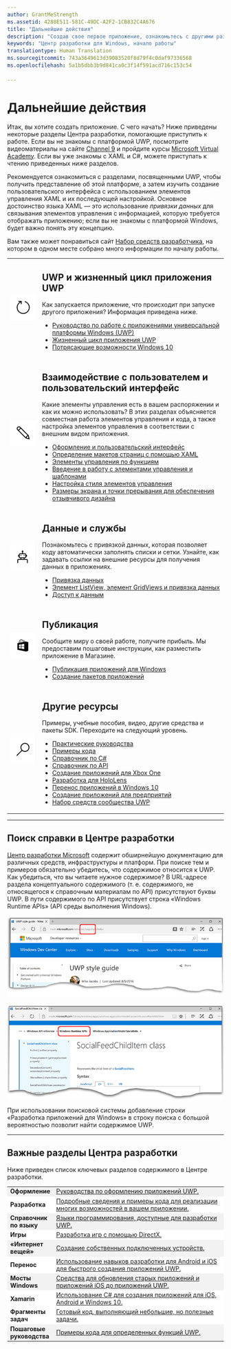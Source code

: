 ```yaml
---
author: GrantMeStrength
ms.assetid: 4288E511-581C-49DC-A2F2-1CB832C4A676
title: "Дальнейшие действия"
description: "Создав свое первое приложение, ознакомьтесь с другими разделами Центра разработки. Здесь представлен обзор содержащихся в нем разделов."
keywords: "Центр разработки для Windows, начало работы"
translationtype: Human Translation
ms.sourcegitcommit: 743a3649613d39083520f8d79f4c0daf97336568
ms.openlocfilehash: 5a1b5dbb3b9d841ca0c3f14f591acd716c153c54

---
```


<link rel="stylesheet" href="https://az835927.vo.msecnd.net/sites/uwp/Resources/css/custom.css">

# Дальнейшие действия

Итак, вы хотите создать приложение. С чего начать? Ниже приведены некоторые разделы Центра разработки, помогающие приступить к работе. Если вы не знакомы с платформой UWP, посмотрите видеоматериалы на сайте <a href="https://channel9.msdn.com/">Channel 9</a> и пройдите курсы <a href="https://www.microsoftvirtualacademy.com">Microsoft Virtual Academy</a>. Если вы уже знакомы с XAML и C#, можете приступать к чтению приведенных ниже разделов.

Рекомендуется ознакомиться с разделами, посвященными UWP, чтобы получить представление об этой платформе, а затем изучить создание пользовательского интерфейса с использованием элементов управления XAML и их последующей настройкой. Основное достоинство языка XAML — это использование *привязки данных* для связывания элементов управления с информацией, которую требуется отображать приложению; если вы не знакомы с платформой Windows, будет важно понять эту концепцию.

Вам также может понравиться сайт [Набор средств разработчика](https://developer.microsoft.com/windows/projects/campaigns/welcome-toolbox), на котором в одном месте собрано много информации по началу работы.

<table class="wdg-noborder">

<tr>
 <td width=60><img src="images/icon3.png" width=64></td>
    <td><h2>UWP и жизненный цикл приложения UWP</h2><p>Как запускается приложение, что происходит при запуске другого приложения? Информация приведена ниже.</p> <ul>
    <li><a href="https://msdn.microsoft.com/windows/uwp/get-started/universal-application-platform-guide">Руководство по работе с приложениями универсальной платформы Windows (UWP)</a></li>
    <li><a href="https://msdn.microsoft.com/windows/uwp/launch-resume/app-lifecycle">Жизненный цикл приложения UWP</a></li>
    <li><a href="https://developer.microsoft.com/windows/windows-10-for-developers">Потрясающие возможности Windows 10</a></ul></td>  
</tr>
 
 
<tr>
 <td width=60><img src="images/icon7.png" width=64></td>
    <td><h2>Взаимодействие с пользователем и пользовательский интерфейс</h2><p>Какие элементы управления есть в вашем распоряжении и как их можно использовать? В этих разделах объясняется совместная работа элементов управления и кода, а также настройка элементов управления в соответствии с внешним видом приложения.</p> <ul>
    <li><a href="https://developer.microsoft.com/windows/design">Оформление и пользовательский интерфейс</a></li>
    <li><a href="https://msdn.microsoft.com/windows/uwp/layout/layouts-with-xaml">Определение макетов страниц с помощью XAML</a></li>
    <li><a href="https://msdn.microsoft.com/windows/uwp/controls-and-patterns/controls-by-function">Элементы управления по функциям</a></li>
      <li><a href="https://msdn.microsoft.com/windows/uwp/controls-and-patterns/controls-and-events-intro">Введение в работу с элементами управления и шаблонами</a></li>
     <li><a href="https://msdn.microsoft.com/windows/uwp/controls-and-patterns/styling-controls">Настройка стиля элементов управления</a></li>
      <li><a href="https://msdn.microsoft.com/windows/uwp/layout/screen-sizes-and-breakpoints-for-responsive-design">Размеры экрана и точки прерывания для обеспечения отзывчивого дизайна</a></li>
    </ul></td>  
</tr>
 
 
<tr>
 <td width=60><img src="images/icon6.png" width=64></td>
    <td><h2>Данные и службы</h2><p>Познакомьтесь с привязкой данных, которая позволяет коду автоматически заполнять списки и сетки. Узнайте, как задавать ссылки на внешние ресурсы для получения данных в приложениях.</p> <ul>
    <li><a href="https://msdn.microsoft.com/windows/uwp/data-binding/index">Привязка данных</a></li>
    <li><a href="https://msdn.microsoft.com/windows/uwp/controls-and-patterns/listview-and-gridview">Элемент ListView, элемент GridViews и привязка данных</a></li>
     <li><a href="https://msdn.microsoft.com/windows/uwp/data-access/index">Доступ к данным</a></li>
    </ul></td>  
</tr>
 

<tr>
 <td width=60><img src="images/icon4.png" width=64></td>
    <td><h2>Публикация</h2><p>Сообщите миру о своей работе, получите прибыль. Мы предоставим пошаговые инструкции, как разместить приложение в Магазине.</p> <ul>
    <li><a href="https://msdn.microsoft.com/windows/uwp/publish/index">Публикация приложений для Windows</a></li>
    <li><a href="https://msdn.microsoft.com/windows/uwp/packaging/index">Создание пакетов приложений</a></li>
    </ul></td>  
</tr>
 
<tr>
 <td width=60><img src="images/icon2.png" width=64></td>
    <td><h2>Другие ресурсы</h2><p>Примеры, учебные пособия, видео, другие средства и пакеты SDK. Переходите на следующий уровень.</p>
    <ul>
    <li><a href="https://developer.microsoft.com/windows/develop">Практические руководства</a></li>
    <li><a href="https://developer.microsoft.com/windows/samples">Примеры кода</a></li>
    <li><a href="https://msdn.microsoft.com/library/618ayhy6(VS.110).aspx">Справочник по C#</a></li>
    <li><a href="https://msdn.microsoft.com/library/windows/apps/bg124285.aspx">Справочник по API</a></li>
     <li><a href="https://msdn.microsoft.com/windows/uwp/xbox-apps/index">Создание приложений для Xbox One</a></li>
     <li><a href="https://www.microsoft.com/microsoft-hololens/developers">Разработка для HoloLens</a></li>
     <li><a href="https://msdn.microsoft.com/windows/uwp/porting/index">Перенос приложений в Windows 10</a></li>
      <li><a href="https://msdn.microsoft.com/windows/uwp/enterprise/index">Создание приложений для предприятий</a></li>
      <li><a href="https://blogs.windows.com/buildingapps/2016/08/17/introducing-the-uwp-community-toolkit/#D1IfVxCZMQGZqlc7.97">Набор средств сообщества UWP</a></li>
    </ul>
    </td>  
</tr>
 


</table>

<hr>

## Поиск справки в Центре разработки

[Центр разработки Microsoft](http://devcenter.microsoft.com) содержит обширнейшую документацию для различных средств, инфраструктуры и платформ. При поиске тем и примеров обязательно убедитесь, что содержимое относится к UWP. Как убедиться, что вы читаете нужное содержимое?
В URL-адресе раздела концептуального содержимого (т. е. содержимого, не относящегося к справочным материалам по API) присутствуют буквы UWP. В пути содержимого по API присутствует строка «Windows Runtime APIs» (API среды выполнения Windows). 

![Пример концептуального раздела UWP](images/devcenter-topic2.png)

![Пример справочного раздела по UWP](images/devcenter-topic1.png)

При использовании поисковой системы добавление строки «Разработка приложений для Windows» в строку поиска с большой вероятностью позволит найти содержимое UWP.


<hr>


## Важные разделы Центра разработки

Ниже приведен список ключевых разделов содержимого в Центре разработки. 


<table style="width:100%">
<colgroup>
<col width="20%" />
<col width="80%" />
</colgroup>


<tbody>

<tr class="even" style="background-color: #f2f2f2">
<td align="left"><strong>Оформление</strong></td>
<td align="left"><a href="http://go.microsoft.com/fwlink/p/?LinkId=533896">Руководства по оформлению приложений UWP.</a></td>
</tr>


<tr class="odd" style="background-color: #ffffff">
<td align="left"><strong>Разработка</strong></td>
<td align="left"><a href="http://go.microsoft.com/fwlink/p/?LinkId=529575">Подробные сведения и примеры кода для реализации многих возможностей в вашем приложении.</a></td>
</tr>
<tr class="even" style="background-color: #f2f2f2">
<td align="left"><strong>Справочник по языку</strong></td>
<td align="left"><a href="https://msdn.microsoft.com/library/windows/apps/bg124285.aspx">Языки программирования, доступные для разработки UWP.</a></td>
</tr>
<tr class="odd" style="background-color: #ffffff">
<td align="left"><strong>Игры</strong></td>
<td align="left"><a href="http://go.microsoft.com/fwlink/p/?LinkId=534184">Разработка игр с помощью DirectX.</a></td>
</tr>
<tr class="even" style="background-color: #f2f2f2">
<td align="left"><strong>«Интернет вещей»</strong></td>
<td align="left"><a href="http://go.microsoft.com/fwlink/p/?LinkId=534186">Создание собственных подключенных устройств.</a></td>
</tr>
<tr class="odd" style="background-color: #ffffff">
<td align="left"><strong>Перенос</strong></td>
<td align="left"><a href="https://msdn.microsoft.com/library/windows/apps/Mt238321">Использование навыков разработки для Android и iOS для быстрого создания приложений UWP.</a></td>
</tr>
<tr class="odd" style="background-color: #f2f2f2">
<td align="left"><strong>Мосты Windows</strong></td>
<td align="left"><a href="https://developer.microsoft.com/windows/bridges">Средства для обновления старых приложений и приложений iOS до приложений UWP.</a></td>
</tr>
<tr class="odd" style="background-color: #ffffff">
<td align="left"><strong>Xamarin</strong></td>
<td align="left"><a href="https://www.xamarin.com">Использование C# для создания приложений для iOS, Android и Windows 10.</a></td>
</tr>
<tr class="odd" style="background-color: #ffffff">
<td align="left"><strong>Фрагменты задач</strong></td>
<td align="left"><a href="https://github.com/Microsoft/Windows-task-snippets">Готовый код, выполняющий небольшие, но полезные задачи.</a></td>
</tr>
<tr class="odd" style="background-color: #f2f2f2">
<td align="left"><strong>Пошаговые руководства</strong></td>
<td align="left"><a href="https://developer.microsoft.com/windows/develop">Примеры кода для определенных функций UWP.</a></td>
</tr>
</table>





<!--HONumber=Sep16_HO2-->


